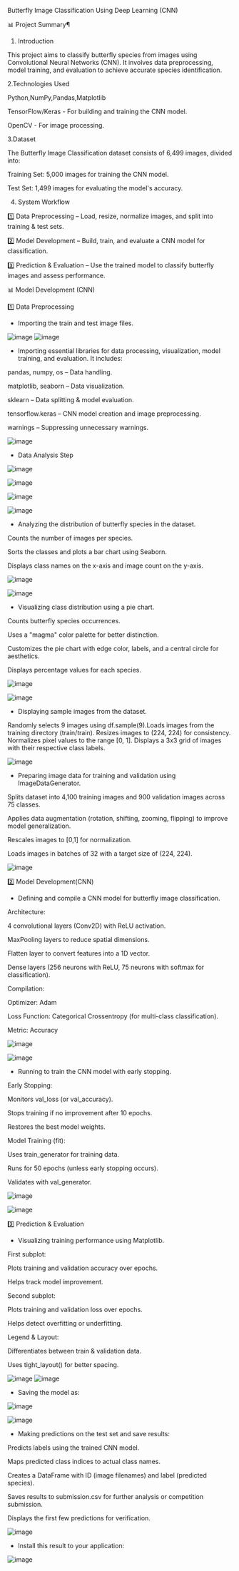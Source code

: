 Butterfly Image Classification Using Deep Learning (CNN)

📊 Project Summary¶
1. Introduction


This project aims to classify butterfly species from images using Convolutional Neural Networks (CNN). It involves data preprocessing, model training, and evaluation to achieve accurate species identification.

2.Technologies Used
 
Python,NumPy,Pandas,Matplotlib

TensorFlow/Keras - For building and training the CNN model.

OpenCV - For image processing.



3.Dataset

The Butterfly Image Classification dataset consists of 6,499 images, divided into:

Training Set: 5,000 images for training the CNN model.

Test Set: 1,499 images for evaluating the model's accuracy.


4. System Workflow

1️⃣ Data Preprocessing – Load, resize, normalize images, and split into training & test sets.

2️⃣ Model Development – Build, train, and evaluate a CNN model for classification.

3️⃣ Prediction & Evaluation – Use the trained model to classify butterfly images and assess performance.


📊 Model Development (CNN)

1️⃣ Data Preprocessing

 - Importing the train and test image files.

![image](https://github.com/user-attachments/assets/c0c379e9-f0cc-418b-b395-a148d4ff3f56)
![image](https://github.com/user-attachments/assets/f5f76762-8348-4bde-b88e-5052e3b6e7de)

 - Importing essential libraries for data processing, visualization, model training, and evaluation. It includes:

pandas, numpy, os – Data handling.

matplotlib, seaborn – Data visualization.

sklearn – Data splitting & model evaluation.

tensorflow.keras – CNN model creation and image preprocessing.

warnings – Suppressing unnecessary warnings.

![image](https://github.com/user-attachments/assets/357fc3a7-dee3-4701-8508-faa3b0f4660d)

 - Data Analysis Step

![image](https://github.com/user-attachments/assets/ab2522cf-9c77-4342-bc33-c20037d3854e)

![image](https://github.com/user-attachments/assets/3359e93b-c85b-42d3-b088-8083afab1521)

![image](https://github.com/user-attachments/assets/c79f45b7-93cf-4fb1-aa7c-972af6f4af16)

![image](https://github.com/user-attachments/assets/98d09e25-9899-4edf-a289-905027b1761c)

 - Analyzing the distribution of butterfly species in the dataset.

Counts the number of images per species.

Sorts the classes and plots a bar chart using Seaborn.

Displays class names on the x-axis and image count on the y-axis.

![image](https://github.com/user-attachments/assets/cce1309e-aa34-49ee-88ff-2a1f3becc10a)

![image](https://github.com/user-attachments/assets/8f33acd5-ed87-4299-8bd1-7b8ac76955f1)


-  Visualizing class distribution using a pie chart.

Counts butterfly species occurrences.

Uses a "magma" color palette for better distinction.

Customizes the pie chart with edge color, labels, and a central circle for aesthetics.

Displays percentage values for each species.

![image](https://github.com/user-attachments/assets/7f32dda6-4178-4fec-94cd-3084fd96bd32)

![image](https://github.com/user-attachments/assets/7cdd9b79-d98e-48e5-96da-cc078fc4958e)


 - Displaying sample images from the dataset.

Randomly selects 9 images using df.sample(9).Loads images from the training directory (train/train).
Resizes images to (224, 224) for consistency.
Normalizes pixel values to the range [0, 1].
Displays a 3x3 grid of images with their respective class labels.

![image](https://github.com/user-attachments/assets/29c2b0b4-7b13-45a9-9123-580e995f3095)

 - Preparing image data for training and validation using ImageDataGenerator.

Splits dataset into 4,100 training images and 900 validation images across 75 classes.

Applies data augmentation (rotation, shifting, zooming, flipping) to improve model generalization.

Rescales images to [0,1] for normalization.

Loads images in batches of 32 with a target size of (224, 224).

![image](https://github.com/user-attachments/assets/bee92733-4a5c-4474-9f33-828f5eaf01d5)

2️⃣ Model Development(CNN)

 - Defining and compile a CNN model for butterfly image classification.

Architecture:

4 convolutional layers (Conv2D) with ReLU activation.

MaxPooling layers to reduce spatial dimensions.

Flatten layer to convert features into a 1D vector.

Dense layers (256 neurons with ReLU, 75 neurons with softmax for classification).

Compilation:

Optimizer: Adam

Loss Function: Categorical Crossentropy (for multi-class classification).

Metric: Accuracy
 
   ![image](https://github.com/user-attachments/assets/a5a7c746-8549-43c4-9002-df9ede38deba)

   ![image](https://github.com/user-attachments/assets/cd9b9e9b-c6c5-4391-ac4c-438f9a1b4c31)


 - Running to train the CNN model with early stopping.

Early Stopping:

Monitors val_loss (or val_accuracy).

Stops training if no improvement after 10 epochs.

Restores the best model weights.

Model Training (fit):

Uses train_generator for training data.

Runs for 50 epochs (unless early stopping occurs).

Validates with val_generator.

![image](https://github.com/user-attachments/assets/a5fcd3de-a3bb-4c5d-8299-ecf814b0c491)

![image](https://github.com/user-attachments/assets/c1c04c5b-5fcb-40ed-8236-dbbb8dacd636)

3️⃣ Prediction & Evaluation

 - Visualizing training performance using Matplotlib.

First subplot:

Plots training and validation accuracy over epochs.

Helps track model improvement.

Second subplot:

Plots training and validation loss over epochs.

Helps detect overfitting or underfitting.

Legend & Layout:

Differentiates between train & validation data.

Uses tight_layout() for better spacing.

![image](https://github.com/user-attachments/assets/6ed8b8e5-8caa-4aee-8d8b-90f6e8fa0e77)
![image](https://github.com/user-attachments/assets/5b146221-e459-4156-94d1-cc8652b276fd)

- Saving the model as:
  
![image](https://github.com/user-attachments/assets/b95d7d79-4322-45ec-8ce4-dff7338df6f0)

![image](https://github.com/user-attachments/assets/42adf1c4-c7d6-4821-a9eb-fbeaa83928ae)

 - Making predictions on the test set and save results:

Predicts labels using the trained CNN model.

Maps predicted class indices to actual class names.

Creates a DataFrame with ID (image filenames) and label (predicted species).

Saves results to submission.csv for further analysis or competition submission.

Displays the first few predictions for verification.

![image](https://github.com/user-attachments/assets/e67b2577-5aa8-4122-9336-1a0be03cb055)

 - Install this result to your application:

![image](https://github.com/user-attachments/assets/7ccc2528-614c-49d8-a8bf-9c2dfcac1985)





























































